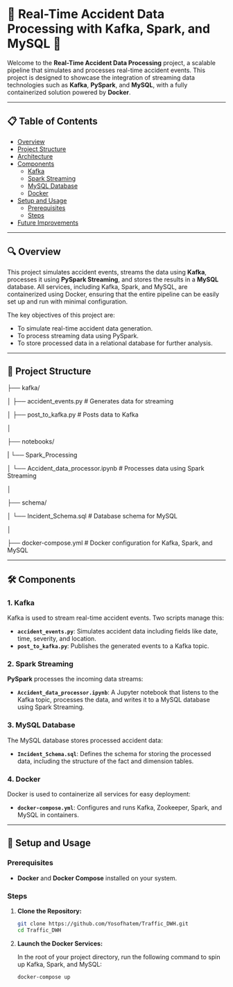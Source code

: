 # 🚗 Real-Time Accident Data Processing with Kafka, Spark, and MySQL 🚗

Welcome to the **Real-Time Accident Data Processing** project, a scalable pipeline that simulates and processes real-time accident events. This project is designed to showcase the integration of streaming data technologies such as **Kafka**, **PySpark**, and **MySQL**, with a fully containerized solution powered by **Docker**.

---

## 📋 Table of Contents

- [Overview](#overview)
- [Project Structure](#project-structure)
- [Architecture](#architecture)
- [Components](#components)
  - [Kafka](#kafka)
  - [Spark Streaming](#spark-streaming)
  - [MySQL Database](#mysql-database)
  - [Docker](#docker)
- [Setup and Usage](#setup-and-usage)
  - [Prerequisites](#prerequisites)
  - [Steps](#steps)
- [Future Improvements](#future-improvements)


---
## 🔍 Overview

This project simulates accident events, streams the data using **Kafka**, processes it using **PySpark Streaming**, and stores the results in a **MySQL** database. All services, including Kafka, Spark, and MySQL, are containerized using Docker, ensuring that the entire pipeline can be easily set up and run with minimal configuration.

The key objectives of this project are:
- To simulate real-time accident data generation.
- To process streaming data using PySpark.
- To store processed data in a relational database for further analysis.

---

## 📂 Project Structure

├── kafka/

│   ├── accident_events.py            # Generates data for streaming

│   ├── post_to_kafka.py              # Posts data to Kafka

│

├── notebooks/

|      └── Spark_Processing

│               └── Accident_data_processor.ipynb  # Processes data using Spark Streaming

│

├── schema/

│   └── Incident_Schema.sql            # Database schema for MySQL

│

├──  docker-compose.yml              # Docker configuration for Kafka, Spark, and MySQL




---

## 🛠️ Components

### 1. **Kafka**
Kafka is used to stream real-time accident events. Two scripts manage this:
- **`accident_events.py`**: Simulates accident data including fields like date, time, severity, and location.
- **`post_to_kafka.py`**: Publishes the generated events to a Kafka topic.

### 2. **Spark Streaming**
**PySpark** processes the incoming data streams:
- **`Accident_data_processor.ipynb`**: A Jupyter notebook that listens to the Kafka topic, processes the data, and writes it to a MySQL database using Spark Streaming.

### 3. **MySQL Database**
The MySQL database stores processed accident data:
- **`Incident_Schema.sql`**: Defines the schema for storing the processed data, including the structure of the fact and dimension tables.

### 4. **Docker**
Docker is used to containerize all services for easy deployment:
- **`docker-compose.yml`**: Configures and runs Kafka, Zookeeper, Spark, and MySQL in containers.

---

## 🚀 Setup and Usage

### Prerequisites
- **Docker** and **Docker Compose** installed on your system.

### Steps

1. **Clone the Repository:**

   ```bash
   git clone https://github.com/Yosofhatem/Traffic_DWH.git
   cd Traffic_DWH


2. **Launch the Docker Services:**

   In the root of your project directory, run the following command to spin up Kafka, Spark, and MySQL:
   
   ```bash
   docker-compose up
